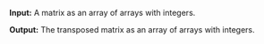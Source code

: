 **Input:** A matrix as an array of arrays with integers.

**Output:** The transposed matrix as an array of arrays with integers.
